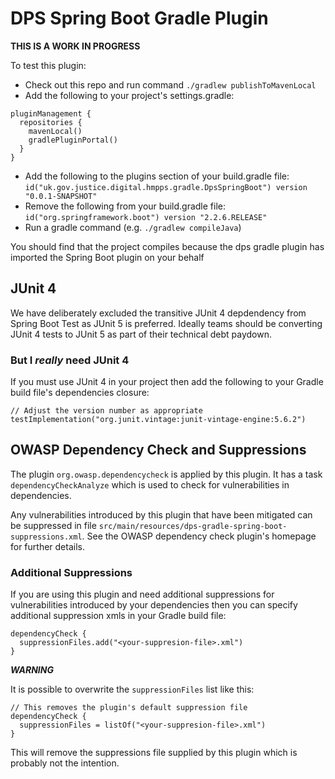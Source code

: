 # DPS Spring Boot Gradle Plugin

**THIS IS A WORK IN PROGRESS**

To test this plugin:

* Check out this repo and run command `./gradlew publishToMavenLocal`
* Add the following to your project's settings.gradle:

```
pluginManagement {
  repositories {
    mavenLocal()
    gradlePluginPortal()
  }
}
```
* Add the following to the plugins section of your build.gradle file: `id("uk.gov.justice.digital.hmpps.gradle.DpsSpringBoot") version "0.0.1-SNAPSHOT"`
* Remove the following from your build.gradle file: `id("org.springframework.boot") version "2.2.6.RELEASE"`
* Run a gradle command (e.g. `./gradlew compileJava`)

You should find that the project compiles because the dps gradle plugin has imported the Spring Boot plugin on your behalf

## JUnit 4

We have deliberately excluded the transitive JUnit 4 depdendency from Spring Boot Test as JUnit 5 is preferred. Ideally teams should be converting JUnit 4 tests to JUnit 5 as part of their technical debt paydown.

### But I *really* need JUnit 4

If you must use JUnit 4 in your project then add the following to your Gradle build file's dependencies closure:

```
// Adjust the version number as appropriate
testImplementation("org.junit.vintage:junit-vintage-engine:5.6.2")
```


## OWASP Dependency Check and Suppressions

The plugin `org.owasp.dependencycheck` is applied by this plugin.  It has a task `dependencyCheckAnalyze` which is used to check for vulnerabilities in dependencies.

Any vulnerabilities introduced by this plugin that have been mitigated can be suppressed in file `src/main/resources/dps-gradle-spring-boot-suppressions.xml`.  See the OWASP dependency check plugin's homepage for further details.

### Additional Suppressions

If you are using this plugin and need additional suppressions for vulnerabilities introduced by your dependencies then you can specify additional suppression xmls in your Gradle build file:
```
dependencyCheck {
  suppressionFiles.add("<your-suppresion-file>.xml")
}
```

***WARNING***

It is possible to overwrite the `suppressionFiles` list like this:
```
// This removes the plugin's default suppression file
dependencyCheck {
  suppressionFiles = listOf("<your-suppresion-file>.xml")
}
```
 This will remove the suppressions file supplied by this plugin which is probably not the intention.  